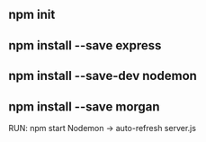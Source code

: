 ## npm init
## npm install --save express
## npm install --save-dev nodemon
## npm install --save morgan

RUN: npm start
Nodemon -> auto-refresh server.js